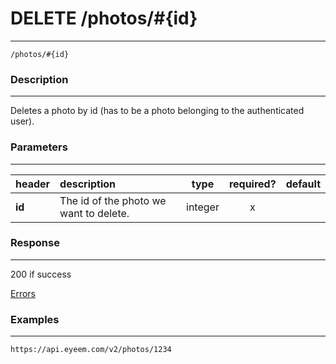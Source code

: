 # DELETE /photos/#{id} 
***
`/photos/#{id}`

### Description
***
Deletes a photo by id (has to be a photo belonging to the authenticated user).

### Parameters
***

|header| description| type |required? |default|
|:---------|:--------------|:----------:|:------------:|:------------:|
|**id**|The id of the photo we want to delete.|integer|x||


### Response
***



200 if success

[Errors](../../resources/errors.md#files)

### Examples
***

`https://api.eyeem.com/v2/photos/1234`




 
